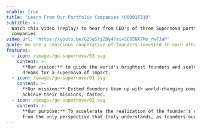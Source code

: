 ```yaml
---
enable: true
title: "Learn From Our Portfolio Companies \U0001F310"
subtitle: >-
  Watch this video (replay) to hear from CEO's of three Supernova portfolio
  companies
video_url: 'https://youtu.be/G2SqSljZBy4?si=SE85NX7Mo_rw7JaP'
quote: We are a conscious cooperative of founders invested in each other’s success
features:
  - icon: /images/go-supernova/03.svg
    content: >-
      **Our vision:** to guide the world's brightest founders and scale their
      dreams for a supernova of impact. 
  - icon: /images/go-supernova/01.svg
    content: >-
      **Our mission:** Exited founders team up with world-changing companies to
      achieve their missions, faster. 
  - icon: /images/go-supernova/02.svg
    content: >-
      **Our purpose:** To accelerate the realization of the founder’s vision -
      from the only perspective that truly understands, as founders ourselves.
---
```


